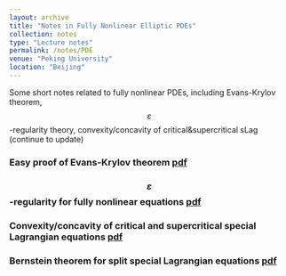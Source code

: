 ```yaml
---
layout: archive
title: "Notes in Fully Nonlinear Elliptic PDEs"
collection: notes
type: "Lecture notes"
permalink: /notes/PDE
venue: "Peking University"
location: "Beijing"
---
```


Some short notes related to fully nonlinear PDEs, including Evans-Krylov theorem, $$\varepsilon$$-regularity theory, convexity/concavity of critical&supercritical sLag (continue to update)

### Easy proof of Evans-Krylov theorem [pdf](https://fanzymath.github.io/files/NOTES_IN_ELLIPTIC_PDE.pdf)

### $$\varepsilon$$-regularity for fully nonlinear equations [pdf](https://fanzymath.github.io/files/Regularity_of_small_perturbation_solutions.pdf)

### Convexity/concavity of critical and supercritical special Lagrangian equations [pdf](https://fanzymath.github.io/files/Concavity_of_supercritical_special_Lagrangian_equation.pdf)

### Bernstein theorem for split special Lagrangian equations [pdf](https://fanzymath.github.io/files/Bernstein_theorem_for_sLag_in_pseudo_Euclidean_space.pdf)
